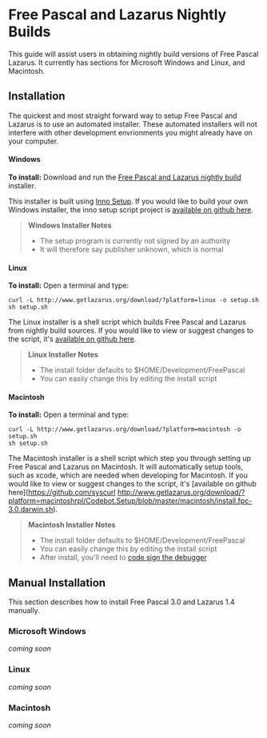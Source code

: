 # Free Pascal and Lazarus Nightly Builds

This guide will assist users in obtaining nightly build versions of Free Pascal Lazarus. It currently has sections for Microsoft Windows and Linux, and Macintosh.

## Installation

The quickest and most straight forward way to setup Free Pascal and Lazarus is to use an automated installer. These automated installers will not interfere with other development envrionments you might already have on your computer.

#### Windows

**__To install:__** Download and run the [Free Pascal and Lazarus  nightly build](http://www.getlazarus.org/download/?platform=windows) installer.

This installer is built using [Inno Setup](http://www.jrsoftware.org/isinfo.php). If you would like to build your own Windows installer, the inno setup script project is [available on github here](https://github.com/sysrpl/Codebot.Setup/blob/master/windows/setup.iss).

> **Windows Installer Notes**
> - The setup program is currently not signed by an authority
> - It will therefore say publisher unknown, which is normal

#### Linux

**__To install:__** Open a terminal and type:

```
curl -L http://www.getlazarus.org/download/?platform=linux -o setup.sh
sh setup.sh
```

The Linux installer is a shell script which builds Free Pascal and Lazarus from nightly build sources. If you would like to view or suggest changes to the script, it's [available on github here](https://github.com/sysrpl/Codebot.Setup/blob/master/linux/install.fpc-3.0.linux.sh).

> **Linux Installer Notes**
> - The install folder defaults to $HOME/Development/FreePascal
> - You can easily change this by editing the install script

#### Macintosh

**__To install:__** Open a terminal and type:

```
curl -L http://www.getlazarus.org/download/?platform=macintosh -o setup.sh
sh setup.sh
```

The Macintosh installer is a shell script which step you through setting up Free Pascal and Lazarus on  Macintosh. It will automatically setup tools, such as xcode, which are needed when developing for Macintosh. If you would like to view or suggest changes to the script, it's [available on github here](https://github.com/syscurl http://www.getlazarus.org/download/?platform=macintoshrpl/Codebot.Setup/blob/master/macintosh/install.fpc-3.0.darwin.sh).

> **Macintosh Installer Notes**
> - The install folder defaults to $HOME/Development/FreePascal
> - You can easily change this by editing the install script
> - After install, you'll need to [code sign the debugger](http://www.getlazarus.org/setup/macintosh/)

## Manual Installation

This section describes how to install Free Pascal 3.0 and Lazarus 1.4 manually.

### Microsoft Windows

*coming soon*

### Linux

*coming soon*

### Macintosh

*coming soon*
